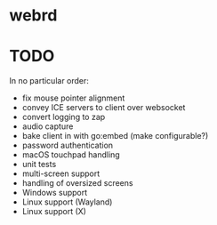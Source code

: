 # webrd

# TODO
In no particular order:

- fix mouse pointer alignment
- convey ICE servers to client over websocket
- convert logging to zap
- audio capture
- bake client in with go:embed (make configurable?)
- password authentication
- macOS touchpad handling
- unit tests
- multi-screen support
- handling of oversized screens
- Windows support
- Linux support (Wayland)
- Linux support (X)